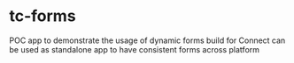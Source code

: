 # tc-forms
POC app to demonstrate the usage of dynamic forms build for Connect can be used as standalone app to have consistent forms across platform
